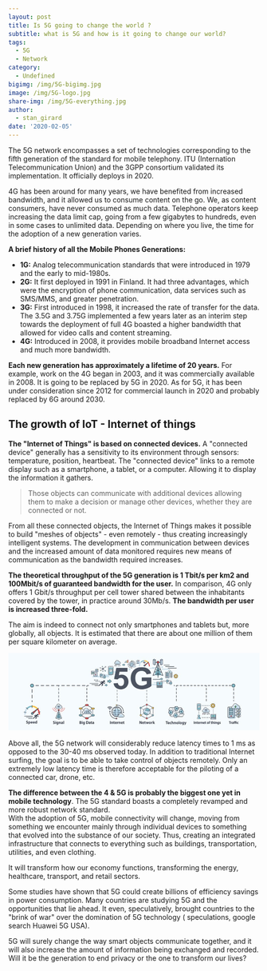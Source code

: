 ```yaml
---
layout: post
title: Is 5G going to change the world ?
subtitle: what is 5G and how is it going to change our world?
tags:
  - 5G
  - Network
category:
  - Undefined
bigimg: /img/5G-bigimg.jpg
image: /img/5G-logo.jpg
share-img: /img/5G-everything.jpg
author:
  - stan_girard
date: '2020-02-05'
---
```

The 5G network encompasses a set of technologies corresponding to the fifth generation of the standard for mobile telephony. ITU (Internation Telecommunication Union) and the 3GPP consortium validated its implementation. It officially deploys in 2020.

4G has been around for many years, we have benefited from increased bandwidth, and it allowed us to consume content on the go. We, as content consumers, have never consumed as much data. Telephone operators keep increasing the data limit cap, going from a few gigabytes to hundreds, even in some cases to unlimited data. Depending on where you live, the time for the adoption of a new generation varies.

**A brief history of all the Mobile Phones Generations:**

* **1G:** Analog telecommunication standards that were introduced in 1979 and the early to mid-1980s.
* **2G:** It first deployed in 1991 in Finland. It had three advantages, which were the encryption of phone communication, data services such as SMS/MMS, and greater penetration.
* **3G:** First introduced in 1998, it increased the rate of transfer for the data. The 3.5G and 3.75G implemented a few years later as an interim step towards the deployment of full 4G boasted a higher bandwidth that allowed for video calls and content streaming.
* **4G:** Introduced in 2008, it provides mobile broadband Internet access and much more bandwidth.

**Each new generation has approximately a lifetime of 20 years.** For example, work on the 4G began in 2003, and it was commercially available in 2008. It is going to be replaced by 5G in 2020. As for 5G, it has been under consideration since 2012 for commercial launch in 2020 and probably replaced by 6G around 2030.

## The growth of IoT - Internet of things

**The "Internet of Things" is based on connected devices.** A "connected device" generally has a sensitivity to its environment through sensors: temperature, position, heartbeat. The "connected device" links to a remote display such as a smartphone, a tablet, or a computer. Allowing it to display the information it gathers.

> Those objects can communicate with additional devices allowing them to make a decision or manage other devices, whether they are connected or not.

From all these connected objects, the Internet of Things makes it possible to build "meshes of objects" - even remotely - thus creating increasingly intelligent systems. The development in communication between devices and the increased amount of data monitored requires new means of communication as the bandwidth required increases.

**The theoretical throughput of the 5G generation is 1 Tbit/s per km2 and 100Mbit/s of guaranteed bandwidth for the user.** In comparison, 4G only offers 1 Gbit/s throughput per cell tower shared between the inhabitants covered by the tower, in practice around 30Mb/s. **The bandwidth per user is increased three-fold.**

The aim is indeed to connect not only smartphones and tablets but, more globally, all objects. It is estimated that there are about one million of them per square kilometer on average.

![5G Internet of things Primates.dev](/img/5G-everything.jpg "5G and the internet of things primates.Dev")



Above all, the 5G network will considerably reduce latency times to 1 ms as opposed to the 30-40 ms observed today. In addition to traditional Internet surfing, the goal is to be able to take control of objects remotely. Only an extremely low latency time is therefore acceptable for the piloting of a connected car, drone, etc.

**The difference between the 4 & 5G is probably the biggest one yet in mobile technology**. The 5G standard boasts a completely revamped and more robust network standard. \
With the adoption of 5G, mobile connectivity will change, moving from something we encounter mainly through individual devices to something that evolved into the substance of our society. Thus, creating an integrated infrastructure that connects to everything such as buildings, transportation, utilities, and even clothing.

It will transform how our economy functions, transforming the energy, healthcare, transport, and retail sectors.

Some studies have shown that 5G could create billions of efficiency savings in power consumption. Many countries are studying 5G and the opportunities that lie ahead. It even, speculatively, brought countries to the "brink of war" over the domination of 5G technology ( speculations, google search Huawei 5G USA).

5G will surely change the way smart objects communicate together, and it will also increase the amount of information being exchanged and recorded. Will it be the generation to end privacy or the one to transform our lives?
